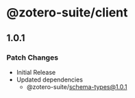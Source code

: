 # @zotero-suite/client

## 1.0.1

### Patch Changes

- Initial Release
- Updated dependencies
  - @zotero-suite/schema-types@1.0.1

